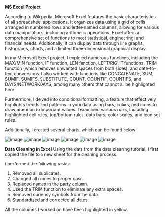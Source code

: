 **MS Excel Project**

According to Wikipedia, Microsoft Excel features the basic characteristics of all spreadsheet applications. It organizes data using a grid of cells arranged in numbered rows and letter-named columns, allowing for various data manipulations, including arithmetic operations. Excel offers a comprehensive set of functions to meet statistical, engineering, and financial needs. Additionally, it can display data through line graphs, histograms, charts, and a limited three-dimensional graphical display.

In my Microsoft Excel project, I explored numerous functions, including the MAX/MIN function, IF function, LEN function, LEFT/RIGHT functions, TRIM function (which removes unwanted spaces from both sides), and date-to-text conversions. I also worked with functions like CONCATENATE, SUM, SUMIF, SUMIFS, SUBSTITUTE, COUNT, COUNTIF, COUNTIFS, and DAYS/NETWORKDAYS, among many others that cannot all be highlighted here.

Furthermore, I delved into conditional formatting, a feature that effectively highlights trends and patterns in your data using bars, colors, and icons to draw attention to important values. I examined various rules, including highlighted cell rules, top/bottom rules, data bars, color scales, and icon set rules.

Additionally, I created several charts, which can be found below
 
 ![image](https://github.com/user-attachments/assets/52c1143d-5231-425e-8e30-40b68575cddf)
 ![image](https://github.com/user-attachments/assets/6af6d130-94d0-424a-b15d-993bcf4d3df0)
![image](https://github.com/user-attachments/assets/69f4d720-1cf7-4a66-b0fc-c4b212461517)
![image](https://github.com/user-attachments/assets/126cfed5-8546-4fe6-b33e-0a0b19ab7acd)
![image](https://github.com/user-attachments/assets/8f3f549a-2ea3-493d-92c7-c819b4f61de7)
![image](https://github.com/user-attachments/assets/a0886448-63ff-47af-83c9-155f7768e90c)


 
 
 

 


**Data Cleaning in Excel**
Using the data from the data cleaning tutorial, I first copied the file to a new sheet for the cleaning process.

I performed the following tasks:

1. Removed all duplicates.
2. Changed all names to proper case.
3. Replaced names in the party column.
4. Used the TRIM function to eliminate any extra spaces.
5. Removed currency symbols from the data.
6. Standardized and corrected all dates.

All the columns I worked on have been highlighted in yellow.

